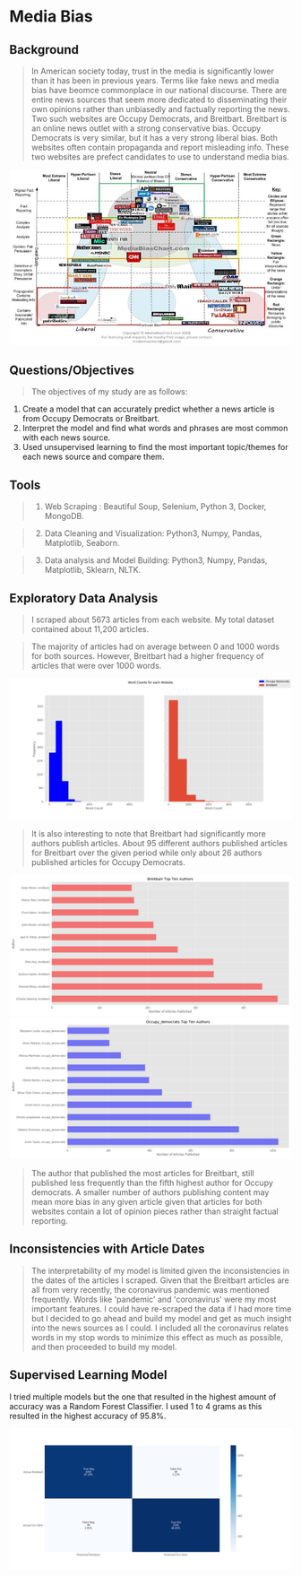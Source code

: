# Media Bias


## Background

>In American society today, trust in the media is significantly lower than it has been in previous years. Terms like fake news and media bias have beomce commonplace in our national discourse. There are entire news sources that seem more dedicated to disseminating their own opinions rather than unbiasedly and factually reporting the news. Two such websites are Occupy Democrats, and Breitbart. Breitbart is an online news outlet with a strong conservative bias. Occupy Democrats is very similar, but it has a very strong liberal bias. Both websites often contain propaganda and report misleading info. These two websites are prefect candidates to use to understand media bias.

![](images/Media-Bias-Chart-2018.jpg)


## Questions/Objectives

> The objectives of my study are as follows:
1) Create a model that can accurately predict whether a news article is from Occupy Democrats or Breitbart.
2) Interpret the model and find what words and phrases are most common with each news source.
3) Used unsupervised learning to find the most important topic/themes for each news source and compare them.

## Tools

>1) Web Scraping : Beautiful Soup, Selenium, Python 3, Docker, MongoDB.

>2) Data Cleaning and Visualization: Python3, Numpy, Pandas, Matplotlib, Seaborn.

>3) Data analysis and Model Building: Python3, Numpy, Pandas, Matplotlib, Sklearn, NLTK.


## Exploratory Data Analysis

>I scraped about 5673 articles from each website. My total dataset contained about 11,200 articles.

>The majority of articles had on average between 0 and 1000 words for both sources. However, Breitbart had a higher frequency of articles that were over 1000 words.

![](images/word_counts.png)

>It is also interesting to note that Breitbart had significantly more authors publish articles. About 95 different authors published articles for Breitbart over the given period while only about 26 authors published articles for Occupy Democrats.

![](images/top_authors_breitbart.png)
![](images/top_authors_occ_dem.png)

>The author that published the most articles for Breitbart, still published less frequently than the fifth highest author for Occupy democrats. A smaller number of authors publishing content may mean more bias in any given article given that articles for both websites contain a lot of opinion pieces rather than straight factual reporting.

## Inconsistencies with Article Dates

>The interpretability of my model is limited given the inconsistencies in the dates of the articles I scraped. Given that the Breitbart articles are all from very recently, the coronavirus pandemic was mentioned frequently. Words like 'pandemic' and 'coronavirus' were my most important features. I could have re-scraped the data if I had more time but I decided to go ahead and build my model and get as much insight into the news sources as I could. I included all the coronavirus relates words in my stop words to minimize this effect as much as possible, and then proceeded to build my model.



## Supervised Learning Model

I tried multiple models but the one that resulted in the highest amount of accuracy was a Random Forest Classifier. I used 1 to 4 grams as this resulted in the highest accuracy of 95.8%. 

![](images/confusionmatrix_final.png)




